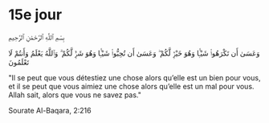 # 15e jour 

بِسْمِ ٱللَّٰهِ ٱلرَّحْمَٰنِ ٱلرَّحِيمِ


وَعَسَىٰ أَن تَكْرَهُوا۟ شَيْـًۭٔا وَهُوَ خَيْرٌۭ لَّكُمْ ۖ وَعَسَىٰ أَن تُحِبُّوا۟ شَيْـًۭٔا وَهُوَ شَرٌّۭ لَّكُمْ ۗ وَٱللَّهُ يَعْلَمُ وَأَنتُمْ لَا تَعْلَمُونَ

"Il se peut que vous détestiez une chose alors qu’elle est un bien pour vous, et il se peut que vous aimiez une chose alors qu’elle est un mal pour vous. Allah sait, alors que vous ne savez pas."

Sourate Al-Baqara, 2:216